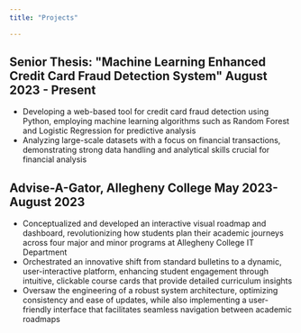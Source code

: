 ```yaml
---
title: "Projects"

---
```

## Senior Thesis: "Machine Learning Enhanced Credit Card Fraud Detection System"   August 2023 - Present

- Developing a web-based tool for credit card fraud detection using Python, employing machine learning algorithms such as Random Forest and Logistic Regression for predictive analysis
- Analyzing large-scale datasets with a focus on financial transactions, demonstrating strong data handling and analytical skills crucial for financial analysis

## Advise-A-Gator, Allegheny College                      May 2023-August 2023

- Conceptualized and developed an interactive visual roadmap and dashboard, revolutionizing how students plan their academic journeys across four major and minor programs at Allegheny College IT Department
- Orchestrated an innovative shift from standard bulletins to a dynamic, user-interactive platform, enhancing student engagement through intuitive, clickable course cards that provide detailed curriculum insights
- Oversaw the engineering of a robust system architecture, optimizing consistency and ease of updates, while also implementing a user-friendly interface that facilitates seamless navigation between academic roadmaps
